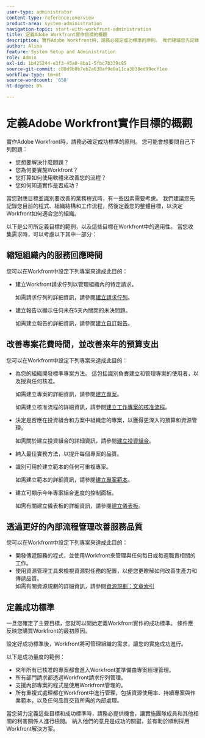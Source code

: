 ```yaml
---
user-type: administrator
content-type: reference;overview
product-area: system-administration
navigation-topic: start-with-workfront-administration
title: 定義Adobe Workfront實作目標的概觀
description: 實作Adobe Workfront時，請務必確定成功標準的原則。 我們建議您先記錄您目前的程式、組織結構和工作流程，然後定義您的整體目標，以決定Workfront如何適合您的組織。
author: Alina
feature: System Setup and Administration
role: Admin
exl-id: 1b425244-e3f3-45a0-8ba1-5fbc7b339c85
source-git-commit: c80d9b0b7eb2a638af9e0a11ca3038ed99ecf1ee
workflow-type: tm+mt
source-wordcount: '658'
ht-degree: 0%

---
```


# 定義Adobe Workfront實作目標的概觀

<!--Audited: 12/2023-->

實作Adobe Workfront時，請務必確定成功標準的原則。 您可能會想要問自己下列問題：

* 您想要解決什麼問題？
* 您為何要實施Workfront？
* 您打算如何使用軟體來改善您的流程？
* 您如何知道實作是否成功？

當您對應目標並識別要改善的業務程式時，有一些因素需要考慮。 我們建議您先記錄您目前的程式、組織結構和工作流程，然後定義您的整體目標，以決定Workfront如何適合您的組織。

以下是公司所定義目標的範例，以及這些目標在Workfront中的適用性。 當您收集需求時，可以考慮以下其中一部分：

## 縮短組織內的服務回應時間

您可以在Workfront中設定下列專案來達成此目的：

* 建立Workfront請求佇列以管理組織內的特定請求。

  如需請求佇列的詳細資訊，請參閱[建立請求佇列](../../manage-work/requests/create-and-manage-request-queues/create-request-queue.md)。

* 建立報告以顯示任何未在5天內關閉的未決問題。

  如需建立報告的詳細資訊，請參閱[建立自訂報告](../../reports-and-dashboards/reports/creating-and-managing-reports/create-custom-report.md)。

## 改善專案花費時間，並改善來年的預算支出

您可以在Workfront中設定下列專案來達成此目的：

* 為您的組織開發標準專案方法。 這包括識別負責建立和管理專案的使用者，以及授與任何核准。

  如需建立專案的詳細資訊，請參閱[建立專案](../../manage-work/projects/create-projects/create-project.md)。

  如需建立核准流程的詳細資訊，請參閱[建立工作專案的核准流程](../../administration-and-setup/customize-workfront/configure-approval-milestone-processes/create-approval-processes.md)。

* 決定是否應在投資組合和方案中組織您的專案，以獲得更深入的預算和資源管理。

  如需關於建立投資組合的詳細資訊，請參閱[建立投資組合](../../manage-work/portfolios/create-and-manage-portfolios/create-portfolios.md)。

* 納入最佳實務方法，以提升每個專案的品質。
* 識別可用於建立範本的任何可重複專案。

  如需建立範本的詳細資訊，請參閱[建立專案範本](../../manage-work/projects/create-and-manage-templates/create-template.md)。

* 建立可顯示今年專案組合進度的控制面板。

  如需有關建立儀表板的詳細資訊，請參閱[建立儀表板](../../reports-and-dashboards/dashboards/creating-and-managing-dashboards/create-dashboard.md)。

## 透過更好的內部流程管理改善服務品質

您可以在Workfront中設定下列專案來達成此目的：

* 開發傳遞服務的程式，並使用Workfront來管理與任何每日或每週職責相關的工作。
* 使用資源管理工具來檢視資源對任務的配置，以便您更瞭解如何改善生產力和傳遞品質。\
  如需有關資源規劃的詳細資訊，請參閱[資源規劃：文章索引](../../resource-mgmt/resource-planning/resource-planning-overview.md)

## 定義成功標準

一旦您確定了主要目標，您就可以開始定義Workfront實作的成功標準。 條件應反映您購買Workfront的最初原因。

設定好成功標準後，Workfront將可管理組織的需求，讓您的實施成功進行。

以下是成功量度的範例：

* 來年所有已核准的專案都會進入Workfront並準備由專案經理管理。
* 所有部門請求都透過Workfront請求佇列管理。
* 支援內部專案的程式是使用Workfront管理的。
* 所有重複式處理都在Workfront中進行管理，包括資源使用率、持續專案與作業範本，以及任何品質交貨所需的內部處理。

當您努力定義這些目標和成功標準時，請務必提供機會，讓實施團隊成員和其他相關的利害關係人進行檢閱。 納入他們的意見是成功的關鍵，並有助於順利採用Workfront解決方案。
